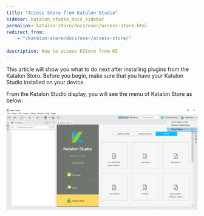 ```yaml
---
title: "Access Store from Katalon Studio"
sidebar: katalon_studio_docs_sidebar
permalink: katalon-store/docs/user/access-store.html
redirect_from:
    - "/katalon-store/docs/user/access-store/"

description: How to access KStore from KS
---
```

This article will show you what to do next after installing plugins from the Katalon Store. Before you begin, make sure that you have your Katalon Studio installed on your device.

From the Katalon Studio display, you will see the menu of Katalon Store as below:


![](/images\katalon-store\docs\user\access-store-KS.png)



